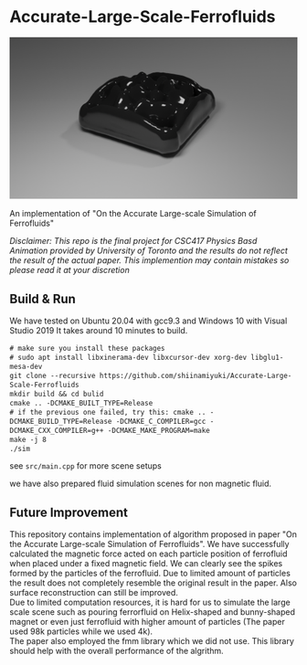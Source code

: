 # Accurate-Large-Scale-Ferrofluids
![](teaser.png)

An implementation of "On the Accurate Large-scale Simulation of Ferrofluids"

<em>Disclaimer: This repo is the final project for CSC417 Physics Basd Animation provided by University of Toronto and the results do not reflect the result of the actual paper. This implemention may contain mistakes so please read it at your discretion</em>

## Build & Run
We have tested on Ubuntu 20.04 with gcc9.3 and Windows 10 with Visual Studio 2019
It takes around 10 minutes to build.
```
# make sure you install these packages
# sudo apt install libxinerama-dev libxcursor-dev xorg-dev libglu1-mesa-dev
git clone --recursive https://github.com/shiinamiyuki/Accurate-Large-Scale-Ferrofluids
mkdir build && cd bulid
cmake .. -DCMAKE_BUILT_TYPE=Release
# if the previous one failed, try this: cmake .. -DCMAKE_BUILD_TYPE=Release -DCMAKE_C_COMPILER=gcc -DCMAKE_CXX_COMPILER=g++ -DCMAKE_MAKE_PROGRAM=make
make -j 8
./sim
```

see `src/main.cpp` for more scene setups<br />

we have also prepared fluid simulation scenes for non magnetic fluid.<br />

## Future Improvement
This repository contains implementation of algorithm proposed in paper "On the Accurate Large-scale Simulation of Ferrofluids". We have successfully calculated the magnetic force acted on each particle position of ferrofluid when placed under a fixed magnetic field. We can clearly see the spikes formed by the particles of the ferrofluid. Due to limited amount of particles the result does not completely resemble the original result in the paper. Also surface reconstruction can still be improved.<br />
Due to limited computation resources, it is hard for us to simulate the large scale scene such as pouring ferrorfluid on Helix-shaped and bunny-shaped magnet or even just ferrofluid with higher amount of particles (The paper used 98k particles while we used 4k).<br />
The paper also employed the fmm library which we did not use. This library should help with the overall performance of the algrithm.<br />
